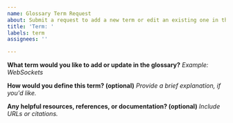 ```yaml
---
name: Glossary Term Request
about: Submit a request to add a new term or edit an existing one in the glossary.
title: 'Term: '
labels: term
assignees: ''

---
```


**What term would you like to add or update in the glossary?**
*Example: WebSockets*

**How would you define this term? (optional)**
*Provide a brief explanation, if you'd like.*

**Any helpful resources, references, or documentation? (optional)**
*Include URLs or citations.*
